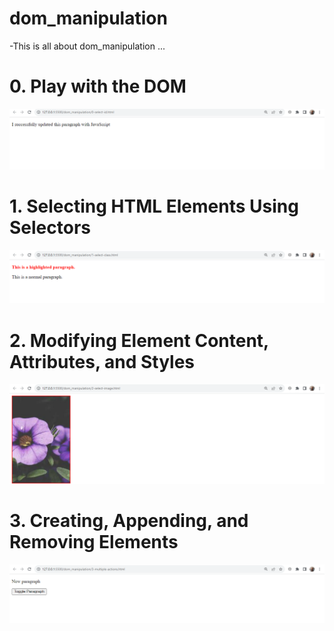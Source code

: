 # dom_manipulation
-This is all about dom_manipulation ...
# 0. Play with the DOM
![Image Alt Text](images/1.png)
# 1. Selecting HTML Elements Using Selectors
![Image Alt Text](images/2.png)
# 2. Modifying Element Content, Attributes, and Styles
![Image Alt Text](images/3.png)
# 3. Creating, Appending, and Removing Elements
![Image Alt Text](images/4.png)
